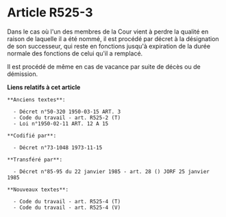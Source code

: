 # Article R525-3

Dans le cas où l'un des membres de la Cour vient à perdre la qualité en raison de laquelle il a été nommé, il est procédé par
décret à la désignation de son successeur, qui reste en fonctions jusqu'à expiration de la durée normale des fonctions de
celui qu'il a remplacé.

Il est procédé de même en cas de vacance par suite de décès ou de démission.

**Liens relatifs à cet article**

	**Anciens textes**:

	  - Décret n°50-320 1950-03-15 ART. 3
	  - Code du travail - art. R525-2 (T)
	  - Loi n°1950-02-11 ART. 12 A 15

	**Codifié par**:

	  - Décret n°73-1048 1973-11-15

	**Transféré par**:

	  - Décret n°85-95 du 22 janvier 1985 - art. 28 () JORF 25 janvier 1985

	**Nouveaux textes**:

	  - Code du travail - art. R525-4 (T)
	  - Code du travail - art. R525-4 (V)
